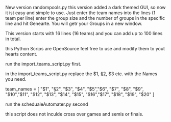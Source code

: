 New version randompools.py this version added a dark themed GUI, so now it ist easy and simple to use.
Just enter the team names into the lines (1 team per line) enter the group size and the number of groups in the specific line and hit Genearte. 
You will getr your Groups in a new window.

This version starts with 16 lines (16 teams) and you can add up to 100 lines in total.


this Python Scrips are OpenSource feel free to use and modify them to yout hearts content.

run the import_teams_script.py first.

in the import_teams_script.py 
replace the $1, §2, $3 etc. with the Names you need. 

team_names = [
    "$1", "§2", "$3", "$4", "$5","$6", "$7", "$8", "$9", "$10","$11", "$12", "$13", "$14", "$15", "$16","$17", "$18", "$19", "$20"
]

run the schedualeAutomater.py second

this script does not inculde cross over games and semis or finals.
